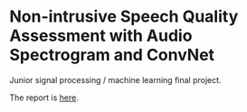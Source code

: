 # Non-intrusive Speech Quality Assessment with Audio Spectrogram and ConvNet

Junior signal processing / machine learning final project.

The report is [here](https://github.com/jeffacce/speech-mos/blob/master/Non-intrusive%2BSpeech%2BQuality%2BAssessment%2Bwith%2BConvolutional%2BNeural%2BNetworks%2Band%2BAudio%2BSpectrograms.pdf).

